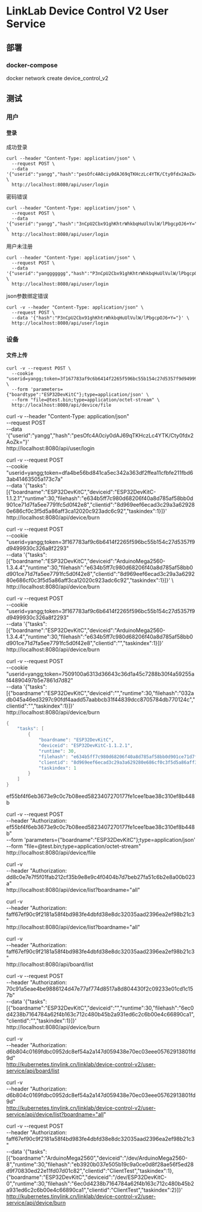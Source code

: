 # LinkLab Device Control V2 User Service

## 部署

### docker-compose

docker network create device_control_v2

## 测试

### 用户

#### 登录

成功登录

```shell
curl --header "Content-Type: application/json" \
  --request POST \
  --data '{"userid":"yangg","hash":"pesOfc4A0ciy0dAJ69qTKHczLc4YTK/Cty0fdx2AoZk="}' \
  http://localhost:8080/api/user/login
```

密码错误

```shell
curl --header "Content-Type: application/json" \
  --request POST \
  --data '{"userid":"yangg","hash":"3nCpU2Cbx91ghKhtrWhkbqHuUlVulW/lPbgcpOJ6+Y="}' \
  http://localhost:8080/api/user/login
```

用户未注册

```shell
curl --header "Content-Type: application/json" \
  --request POST \
  --data '{"userid":"yanggggggg","hash":"P3nCpU2Cbx91ghKhtrWhkbqHuUlVulW/lPbgcpOJ6+Y="}' \
  http://localhost:8080/api/user/login
```

json参数绑定错误

```shell
curl -v --header "Content-Type: application/json" \
  --request POST \
  --data '{"hash":"P3nCpU2Cbx91ghKhtrWhkbqHuUlVulW/lPbgcpOJ6+Y="}' \
  http://localhost:8080/api/user/login
```

### 设备

#### 文件上传

```shell
curl -v --request POST \
  --cookie "userid=yangg;token=3f167783af9c6b6414f2265f596bc55b154c27d5357f9d9499930c326a8f2293" \
  --form 'parameters={"boardtype":"ESP32DevKitC"};type=application/json' \
  --form "file=@test.bin;type=application/octet-stream" \
  http://localhost:8080/api/device/file
```

curl -v --header "Content-Type: application/json" \
  --request POST \
  --data '{"userid":"yangg","hash":"pesOfc4A0ciy0dAJ69qTKHczLc4YTK/Cty0fdx2AoZk="}' \
  http://localhost:8080/api/user/login


curl -v --request POST \
  --cookie "userid=yangg;token=dfa4be56bd841ca5ec342a363df2ffea11cfbfe211fbd63ab41463505a173c7a" \
  --data '{"tasks":[{"boardname":"ESP32DevKitC","deviceid":"ESP32DevKitC-1.1.2.1","runtime":30,"filehash":"e634b5ff7c980d68206f40a8d785af58bb0d901ce71d7fa5ee7791fc5d0f42e8","clientid":"8d969eef6ecad3c29a3a629280e686cf0c3f5d5a86aff3ca12020c923adc6c92","taskindex":1}]}' \
  http://localhost:8080/api/device/burn


curl -v --request POST \
  --cookie "userid=yangg;token=3f167783af9c6b6414f2265f596bc55b154c27d5357f9d9499930c326a8f2293" \
  --data '{"tasks":[{"boardname":"ESP32DevKitC","deviceid":"ArduinoMega2560-1.3.4.4","runtime":30,"filehash":"e634b5ff7c980d68206f40a8d785af58bb0d901ce71d7fa5ee7791fc5d0f42e8","clientid":"8d969eef6ecad3c29a3a629280e686cf0c3f5d5a86aff3ca12020c923adc6c92","taskindex":1}]}' \  
  http://localhost:8080/api/device/burn


curl -v --request POST \
  --cookie "userid=yangg;token=3f167783af9c6b6414f2265f596bc55b154c27d5357f9d9499930c326a8f2293" \
  --data '{"tasks":[{"boardname":"ESP32DevKitC","deviceid":"ArduinoMega2560-1.3.4.4","runtime":30,"filehash":"e634b5ff7c980d68206f40a8d785af58bb0d901ce71d7fa5ee7791fc5d0f42e8","clientid":"","taskindex":1}]}' \
  http://localhost:8080/api/device/burn

curl -v --request POST \
  --cookie "userid=yangg;token=7509100a6313d36643c36d1a45c7288b30f4a59255af44890497b5e7861d7d82" \
  --data '{"tasks":[{"boardname":"ESP32DevKitC","deviceid":"","runtime":30,"filehash":"032adb045a46ed3297c90fdf4aadd57aabbcb31f44839dcc8705784db770124c","clientid":"","taskindex":1}]}' \
  http://localhost:8080/api/device/burn




```c
{
    "tasks": [
        {
            "boardname": "ESP32DevKitC",
            "deviceid": "ESP32DevKitC-1.1.2.1",
            "runtime": 30,
            "filehash": "e634b5ff7c980d68206f40a8d785af58bb0d901ce71d7fa5ee7791fc5d0f42e8",
            "clientid": "8d969eef6ecad3c29a3a629280e686cf0c3f5d5a86aff3ca12020c923adc6c92",
            "taskindex": 1
        }
    ]
}
```



ef55bf4f6eb3673e9c0c7b08eed5823407270177fe1cee1bae38c310ef8b448b


curl -v --request POST \
  --header "Authorization: ef55bf4f6eb3673e9c0c7b08eed5823407270177fe1cee1bae38c310ef8b448b" \
  --form 'parameters={"boardname":"ESP32DevKitC"};type=application/json' \
  --form "file=@test.bin;type=application/octet-stream" \
  http://localhost:8080/api/device/file


curl -v \
  --header "Authorization: dd8c0e7e7f5f01fab212cf35b9e8e9c4f0404b7d7beb27fa51c6b2e8a00b023a" \
  http://localhost:8080/api/device/list?boardname="all"

  curl -v \
  --header "Authorization: faff67ef90c9f2181a58f4bd983fe4dbfd38e8dc32035aad2396ea2ef98b21c3" \
  http://localhost:8080/api/device/list?boardname="all"



curl -v \
  --header "Authorization: faff67ef90c9f2181a58f4bd983fe4dbfd38e8dc32035aad2396ea2ef98b21c3" \
  http://localhost:8080/api/board/list


curl -v --request POST \
  --header "Authorization: 70c91a5eae4be9886124d47e77af774d8517a8d804430f2c09233e01cd1c157b" \
  --data '{"tasks":[{"boardname":"ESP32DevKitC","deviceid":"","runtime":30,"filehash":"6ec0d4238b7164784a62f4b163c712c480b45b2a931ed6c2c6b00e4c66890ca1","clientid":"","taskindex":1}]}' \
  http://localhost:8080/api/device/burn


curl -v \
  --header "Authorization: d6b804c0169fdbc0952dc8ef54a2a147d059438e70ec03eee05762913801fd9d" \
  http://kubernetes.tinylink.cn/linklab/device-control-v2/user-service/api/board/list

curl -v \
  --header "Authorization: d6b804c0169fdbc0952dc8ef54a2a147d059438e70ec03eee05762913801fd9d" \
  http://kubernetes.tinylink.cn/linklab/device-control-v2/user-service/api/device/list?boardname="all"


curl -v --request POST \
  --header "Authorization: faff67ef90c9f2181a58f4bd983fe4dbfd38e8dc32035aad2396ea2ef98b21c3" \
  --data '{"tasks":[{"boardname":"ArduinoMega2560","deviceid":"/dev/ArduinoMega2560-8","runtime":30,"filehash":"eb3920b037e505b19c9a0ce0d8f28ae56f5ed28d9f70830ed22e11fd07d01c82","clientid":"ClientTest","taskindex":1},{"boardname":"ESP32DevKitC","deviceid":"/dev/ESP32DevKitC-0","runtime":30,"filehash":"6ec0d4238b7164784a62f4b163c712c480b45b2a931ed6c2c6b00e4c66890ca1","clientid":"ClientTest","taskindex":2}]}' \
  http://kubernetes.tinylink.cn/linklab/device-control-v2/user-service/api/device/burn
